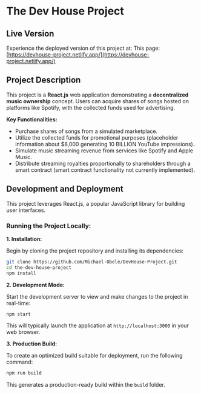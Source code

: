 # The Dev House Project


## Live Version

Experience the deployed version of this project at: This page: [https://devhouse-project.netlify.app/](https://devhouse-project.netlify.app/)


## Project Description

This project is a **React.js** web application demonstrating a **decentralized music ownership** concept. Users can acquire shares of songs hosted on platforms like Spotify, with the collected funds used for advertising.

**Key Functionalities:**

* Purchase shares of songs from a simulated marketplace.
* Utilize the collected funds for promotional purposes (placeholder information about $8,000 generating 10 BILLION YouTube impressions).
* Simulate music streaming revenue from services like Spotify and Apple Music.
* Distribute streaming royalties proportionally to shareholders through a smart contract (smart contract functionality not currently implemented).

## Development and Deployment

This project leverages React.js, a popular JavaScript library for building user interfaces. 

### Running the Project Locally:

**1. Installation:**

   Begin by cloning the project repository and installing its dependencies:

   ```bash
   git clone https://github.com/Michael-Obele/DevHouse-Project.git
   cd the-dev-house-project
   npm install
   ```

**2. Development Mode:**

   Start the development server to view and make changes to the project in real-time:

   ```bash
   npm start
   ```

   This will typically launch the application at `http://localhost:3000` in your web browser.

**3. Production Build:**

   To create an optimized build suitable for deployment, run the following command:

   ```bash
   npm run build
   ```

   This generates a production-ready build within the `build` folder.

